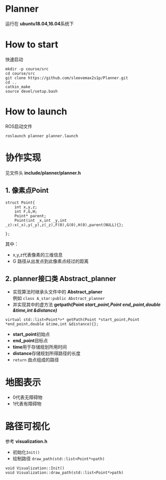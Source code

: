 # Planner

运行在 **ubuntu18.04,16.04**系统下
# How to start
快速启动
```
mkdir -p course/src
cd course/src
git clone https://github.com/sleevemax2s1p/Planner.git
cd ..
catkin_make
source devel/setup.bash
```
# How to launch
ROS启动文件 
```
roslaunch planner planner.launch
``` 
# 协作实现
见文件头 **include/planner/planner.h** 
## 1. 像素点Point
```
struct Point{
    int x,y,z;
    int F,G,H;
    Point* parent;
    Point(int _x,int _y,int _z):x(_x),y(_y),z(_z),F(0),G(0),H(0),parent(NULL){};
    
};
```
其中：  
* x,y,z代表像素的三维信息
* G 路径从出发点到此像素点经过的距离
## 2. planner接口类 Abstract_planner
* 实现算法时继承头文件中的  **Abstract_planer**  
例如  `class A_star:public Abstract_planner`
* 并实现其中的虚方法 **getpath(Point *start_point,Point *end_point,double &time,int &distance)****
```
virtual std::list<Point*>* getPath(Point *start_point,Point *end_point,double &time,int &distance){};
``` 
* **start_point**初始点
* **end_point**目标点
* **time**用于存储规划所用时间  
* **distance**存储规划所得路径的长度
* `return` 由点组成的路径
# 地图表示
* 0代表无障碍物
* 1代表有障碍物
# 路径可视化
参考 **visualization.h**  
* 初始化`Init()`
* 绘制路径 `draw_path(std::list<Point*>path)`
```
void Visualization::Init()
void Visualization::draw_path(std::list<Point*>path)
``` 